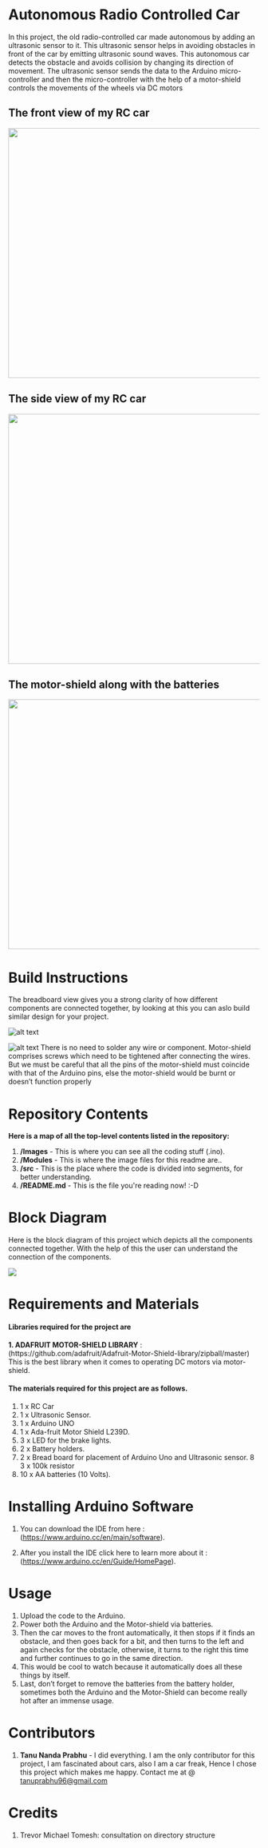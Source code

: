 # Autonomous Radio Controlled Car
In this project, the old radio-controlled car made autonomous by adding an ultrasonic sensor to it. This ultrasonic sensor helps in avoiding obstacles in front of the car by emitting ultrasonic sound waves. This autonomous car detects the obstacle and avoids collision by changing its direction of movement. The ultrasonic sensor sends the data to the Arduino micro-controller and then the micro-controller with the help of a motor-shield controls the movements of the wheels via DC motors<h2>The front view of my RC car</h2>
<img src="Images/Front_View.jpg"  width="800" height="500">
<h2> The side view of my RC car</h2>
 <img src="Images/Side_View.jpg"  width="800" height="500">
 <h2> The motor-shield along with the batteries</h2>
  <img src="Images/Motor_shield1.jpg"  width="800" height="500">

 # Build Instructions
 
 The breadboard view gives you a strong clarity of how different components are connected together, by looking at this you can aslo build similar design for your project.
 
![alt text](https://github.com/Tanu-N-Prabhu/Autonomous-RC-Car/blob/master/Images/Final.jpg)

![alt text](https://github.com/Tanu-N-Prabhu/Autonomous-RC-Car/blob/master/Images/Circuit.jpg)
There is no need to solder any wire or component. Motor-shield comprises screws which need to be tightened after connecting the wires. But we must be careful that all the pins of the motor-shield must coincide with that of the Arduino pins, else the motor-shield would be burnt or doesn’t function properly
# Repository Contents
__Here is a map of all the top-level contents listed in the repository:__
1. __/Images__ - This is where you can see all the coding stuff (.ino).
2. __/Modules__ - This is where the image files for this readme are..
3. __/src__ - This is the place where the code is divided into segments, for better understanding.
4. __/README.md__ - This is the file you're reading now! :-D

# Block Diagram

Here is the block diagram of this project which depicts all the components connected together. With the help of this the user can understand the connection of the components.


 <img src="Images/Block.PNG">


# Requirements and Materials
<h4> Libraries required for the project are </h4>
 <b>1. ADAFRUIT MOTOR-SHIELD LIBRARY</b> : (https://github.com/adafruit/Adafruit-Motor-Shield-library/zipball/master)
This is the best library when it comes to operating DC motors via motor-shield.
<h4> The materials required for this project are as follows.</h2>

1. 1 x RC Car
2. 1 x Ultrasonic Sensor.
3. 1 x Arduino UNO
4. 1 x Ada-fruit Motor Shield L239D. 
5. 3 x LED for the brake lights.
6. 2 x Battery holders.
7. 2 x Bread board for placement of Arduino Uno and Ultrasonic sensor.
8  3 x 100k resistor
9. 10 x AA batteries (10 Volts).

# Installing Arduino Software

1. You can download the IDE from here : (https://www.arduino.cc/en/main/software).

2. After you install the IDE click here to learn more about it : (https://www.arduino.cc/en/Guide/HomePage).

# Usage

1. Upload the code to the Arduino.
2. Power both the Arduino and the Motor-shield via batteries.
3. Then the car moves to the front automatically, it then stops if it finds an obstacle, and then goes back for a bit, and then turns to the left and again checks for the obstacle, otherwise, it turns to the right this time and further continues to go in the same       direction.
4. This would be cool to watch because it automatically does all these things by itself.
5. Last, don’t forget to remove the batteries from the battery holder, sometimes both the Arduino and the Motor-Shield can become really hot after an immense usage.


# Contributors
1. <b>Tanu Nanda Prabhu</b> - I did everything. I am the only contributor for this project, I am fascinated about cars, also I am a car freak, Hence I chose this project which makes me happy. Contact me at @ tanuprabhu96@gmail.com

# Credits
1. Trevor Michael Tomesh: consultation on directory structure

